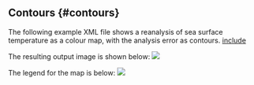 ## Contours {#contours}

The following example XML file shows a reanalysis of sea surface temperature as a colour map, with the analysis error as contours.
[include](contours.xml)

The resulting output image is shown below:
![](contours.png)

The legend for the map is below:
![](contours-legend.png)
